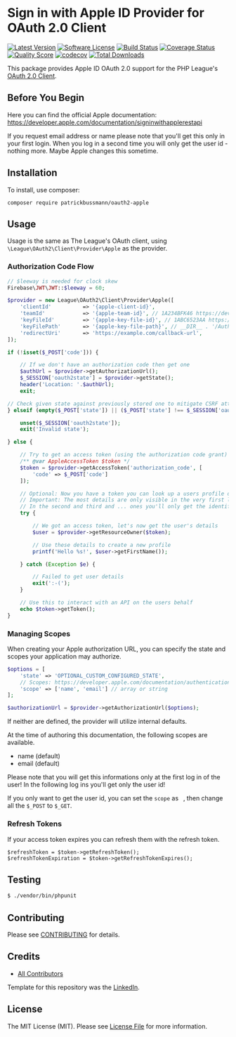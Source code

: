 # Sign in with Apple ID Provider for OAuth 2.0 Client
[![Latest Version](https://img.shields.io/github/release/patrickbussmann/oauth2-apple.svg?style=flat-square)](https://github.com/patrickbussmann/oauth2-apple/releases)
[![Software License](https://img.shields.io/badge/license-MIT-brightgreen.svg?style=flat-square)](LICENSE.md)
[![Build Status](https://img.shields.io/travis/patrickbussmann/oauth2-apple/main.svg?style=flat-square)](https://travis-ci.org/patrickbussmann/oauth2-apple)
[![Coverage Status](https://img.shields.io/scrutinizer/coverage/g/patrickbussmann/oauth2-apple.svg?style=flat-square)](https://scrutinizer-ci.com/g/patrickbussmann/oauth2-apple/code-structure)
[![Quality Score](https://img.shields.io/scrutinizer/g/patrickbussmann/oauth2-apple.svg?style=flat-square)](https://scrutinizer-ci.com/g/patrickbussmann/oauth2-apple)
[![codecov](https://codecov.io/gh/patrickbussmann/oauth2-apple/branch/main/graph/badge.svg?token=TN3ZNVHUXV)](https://codecov.io/gh/patrickbussmann/oauth2-apple)
[![Total Downloads](https://img.shields.io/packagist/dt/patrickbussmann/oauth2-apple.svg?style=flat-square)](https://packagist.org/packages/patrickbussmann/oauth2-apple)

This package provides Apple ID OAuth 2.0 support for the PHP League's [OAuth 2.0 Client](https://github.com/thephpleague/oauth2-client).

## Before You Begin

Here you can find the official Apple documentation:
https://developer.apple.com/documentation/signinwithapplerestapi

If you request email address or name please note that you'll get this only in your first login.
When you log in a second time you will only get the user id - nothing more.
Maybe Apple changes this sometime.

## Installation

To install, use composer:

```
composer require patrickbussmann/oauth2-apple
```

## Usage

Usage is the same as The League's OAuth client, using `\League\OAuth2\Client\Provider\Apple` as the provider.

### Authorization Code Flow

```php
// $leeway is needed for clock skew
Firebase\JWT\JWT::$leeway = 60;

$provider = new League\OAuth2\Client\Provider\Apple([
    'clientId'          => '{apple-client-id}',
    'teamId'            => '{apple-team-id}', // 1A234BFK46 https://developer.apple.com/account/#/membership/ (Team ID)
    'keyFileId'         => '{apple-key-file-id}', // 1ABC6523AA https://developer.apple.com/account/resources/authkeys/list (Key ID)
    'keyFilePath'       => '{apple-key-file-path}', // __DIR__ . '/AuthKey_1ABC6523AA.p8' -> Download key above
    'redirectUri'       => 'https://example.com/callback-url',
]);

if (!isset($_POST['code'])) {

    // If we don't have an authorization code then get one
    $authUrl = $provider->getAuthorizationUrl();
    $_SESSION['oauth2state'] = $provider->getState();
    header('Location: '.$authUrl);
    exit;

// Check given state against previously stored one to mitigate CSRF attack
} elseif (empty($_POST['state']) || ($_POST['state'] !== $_SESSION['oauth2state'])) {

    unset($_SESSION['oauth2state']);
    exit('Invalid state');

} else {

    // Try to get an access token (using the authorization code grant)
    /** @var AppleAccessToken $token */
    $token = $provider->getAccessToken('authorization_code', [
        'code' => $_POST['code']
    ]);

    // Optional: Now you have a token you can look up a users profile data
    // Important: The most details are only visible in the very first login!
    // In the second and third and ... ones you'll only get the identifier of the user!
    try {

        // We got an access token, let's now get the user's details
        $user = $provider->getResourceOwner($token);

        // Use these details to create a new profile
        printf('Hello %s!', $user->getFirstName());

    } catch (Exception $e) {

        // Failed to get user details
        exit(':-(');
    }

    // Use this to interact with an API on the users behalf
    echo $token->getToken();
}
```

### Managing Scopes

When creating your Apple authorization URL, you can specify the state and scopes your application may authorize.

```php
$options = [
    'state' => 'OPTIONAL_CUSTOM_CONFIGURED_STATE',
    // Scopes: https://developer.apple.com/documentation/authenticationservices/asauthorizationscope
    'scope' => ['name', 'email'] // array or string
];

$authorizationUrl = $provider->getAuthorizationUrl($options);
```
If neither are defined, the provider will utilize internal defaults.

At the time of authoring this documentation, the following scopes are available.

- name (default)
- email (default)

Please note that you will get this informations only at the first log in of the user!
In the following log ins you'll get only the user id!

If you only want to get the user id, you can set the `scope` as ` `, then change all the `$_POST` to `$_GET`.

### Refresh Tokens

If your access token expires you can refresh them with the refresh token.

```
$refreshToken = $token->getRefreshToken();
$refreshTokenExpiration = $token->getRefreshTokenExpires();
```

## Testing

``` bash
$ ./vendor/bin/phpunit
```

## Contributing

Please see [CONTRIBUTING](https://github.com/patrickbussmann/oauth2-apple/blob/main/CONTRIBUTING.md) for details.


## Credits

- [All Contributors](https://github.com/patrickbussmann/oauth2-apple/contributors)

Template for this repository was the [LinkedIn](https://github.com/thephpleague/oauth2-linkedin).

## License

The MIT License (MIT). Please see [License File](https://github.com/patrickbussmann/oauth2-apple/blob/main/LICENSE) for more information.
